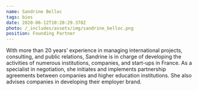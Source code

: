 ```yaml
---
name: Sandrine Belloc
tags: bios
date: 2020-06-12T10:20:29.378Z
photo: /_includes/assets/img/sandrine_belloc.png
position: Founding Partner
---
```


With more than 20 years’ experience in managing international projects, consulting, and public relations, Sandrine is in charge of developing the activities of numerous institutions, companies, and start-ups in France. As a specialist in negotiation, she initiates and implements partnership agreements between companies and higher education institutions. She also advises companies in developing their employer brand.
